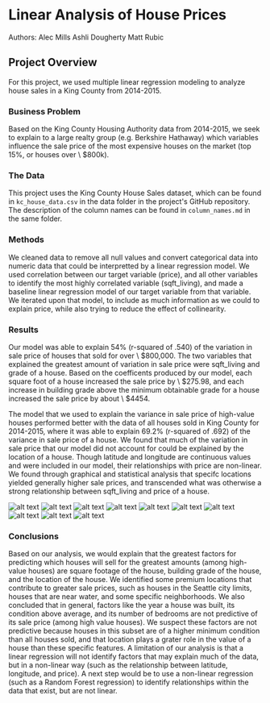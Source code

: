 # Linear Analysis of House Prices

Authors:
Alec Mills
Ashli Dougherty
Matt Rubic

## Project Overview

For this project, we used multiple linear regression modeling to analyze house sales in a King County from 2014-2015.

### Business Problem

Based on the King County Housing Authority data from 2014-2015, we seek to explain to a large realty group (e.g. Berkshire Hathaway) which variables influence the sale price of the most expensive houses on the market (top 15%, or houses over \\ $800k).

### The Data

This project uses the King County House Sales dataset, which can be found in  `kc_house_data.csv` in the data folder in the project's GitHub repository. The description of the column names can be found in `column_names.md` in the same folder.

### Methods

We cleaned data to remove all null values and convert categorical data into numeric data that could be interpretted by a linear regression model. We used correlation between our target variable (price), and all other variables to identify the most highly correlated variable (sqft_living), and made a baseline linear regression model of our target variable from that variable. We iterated upon that model, to include as much information as we could to explain price, while also trying to reduce the effect of collinearity.

### Results

Our model was able to explain 54% (r-squared of .540) of the variation in sale price of houses that sold for over \\ $800,000. The two variables that explained the greatest amount of variation in sale price were sqft_living and grade of a house. Based on the coefficents produced by our model, each square foot of a house increased the sale price by \\ $275.98, and each increase in building grade above the minimum obtainable grade for a house increased the sale price by about \\ $4454. 

The model that we used to explain the variance in sale price of high-value houses performed better with the data of all houses sold in King County for 2014-2015, where it was able to explain 69.2% (r-squared of .692) of the variance in sale price of a house. We found that much of the variation in sale price that our model did not account for could be explained by the location of a house. Though latitude and longitude are continuous values and were included in our model, their relationships with price are non-linear. We found through graphical and statistical analysis that specifc locations yielded generally higher sale prices, and transcended what was otherwise a strong relationship between sqft_living and price of a house.

![alt text](https://github.com/mattrubic/dsc-phase-2-project-v2-3/blob/main/images/p2_1.png?raw=true)
![alt text](https://github.com/mattrubic/dsc-phase-2-project-v2-3/blob/main/images/p2_2.png?raw=true)
![alt text](https://github.com/mattrubic/dsc-phase-2-project-v2-3/blob/main/images/p2_3.png?raw=true)
![alt text](https://github.com/mattrubic/dsc-phase-2-project-v2-3/blob/main/images/p2_4.png?raw=true)
![alt text](https://github.com/mattrubic/dsc-phase-2-project-v2-3/blob/main/images/p2_5.png?raw=true)
![alt text](https://github.com/mattrubic/dsc-phase-2-project-v2-3/blob/main/images/p2_6.png?raw=true)
![alt text](https://github.com/mattrubic/dsc-phase-2-project-v2-3/blob/main/images/p2_7.png?raw=true)
![alt text](https://github.com/mattrubic/dsc-phase-2-project-v2-3/blob/main/images/p2_8.png?raw=true)
![alt text](https://github.com/mattrubic/dsc-phase-2-project-v2-3/blob/main/images/p2_9.png?raw=true)
![alt text](https://github.com/mattrubic/dsc-phase-2-project-v2-3/blob/main/images/p2_10.png?raw=true)


### Conclusions

Based on our analysis, we would explain that the greatest factors for predicting which houses will sell for the greatest amounts (among high-value houses) are square footage of the house, building grade of the house, and the location of the house. We identified some premium locations that contribute to greater sale prices, such as houses in the Seattle city limits, houses that are near water, and some specific neighborhoods. We also concluded that in general, factors like the year a house was built, its condition above average, and its number of bedrooms are not predictive of its sale price (among high value houses). We suspect these factors are not predictive because houses in this subset are of a higher minimum condition than all houses sold, and that location plays a grater role in the value of a house than these specific features. A limitation of our analysis is that a linear regression will not identify factors that may explain much of the data, but in a non-linear way (such as the relationship between latitude, longitude, and price). A next step would be to use a non-linear regression (such as a Random Forest regression) to identify relationships within the data that exist, but are not linear.